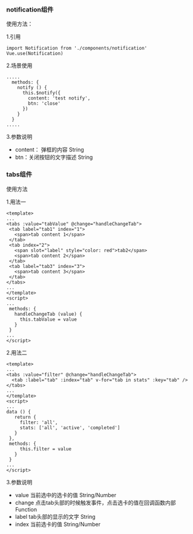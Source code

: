 ### notification组件
使用方法：

1.引用
```
import Notification from './components/notification'
Vue.use(Notification)
```
2.场景使用
```
.....
  methods: {
    notify () {
      this.$notify({
        content: 'test notify',
        btn: 'close'
      })
    }
  }
.....
 ```
 3.参数说明
 * content： 弹框的内容 String
 * btn：关闭按钮的文字描述 String
 
 ### tabs组件
 使用方法
 
 1.用法一
 ```
<template>
...
 <tabs :value="tabValue" @change="handleChangeTab">
  <tab label="tab1" index="1">
    <span>tab content 1</span>
  </tab>
  <tab index="2">
    <span slot="label" style="color: red">tab2</span>
    <span>tab content 2</span>
  </tab>
  <tab label="tab3" index="3">
    <span>tab content 3</span>
  </tab>
 </tabs>
 ...
 </template>
 <script>
 ...
  methods: {
    handleChangeTab (value) {
      this.tabValue = value
    }
  }
 ...
 </script>
 ```
 2.用法二
 ```
 <template>
...
 <tabs :value="filter" @change="handleChangeTab">
   <tab :label="tab" :index="tab" v-for="tab in stats" :key="tab" />
 </tabs>
 ...
 </template>
 <script>
 ...
 data () {
    return {
      filter: 'all',
      stats: ['all', 'active', 'completed']
    }
  },
  methods: {
      this.filter = value
    }
  }
 ...
 </script>
 ```
 3.参数说明
 * value 当前选中的选卡的值 String/Number
 * change 点击tab头部的时候触发事件，点击选卡的值在回调函数内部 Function
 * label tab头部的显示的文字 String
 * index 当前选卡的值 String/Number
 
